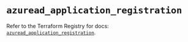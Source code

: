 # `azuread_application_registration`

Refer to the Terraform Registry for docs: [`azuread_application_registration`](https://registry.terraform.io/providers/hashicorp/azuread/2.53.1/docs/resources/application_registration).
